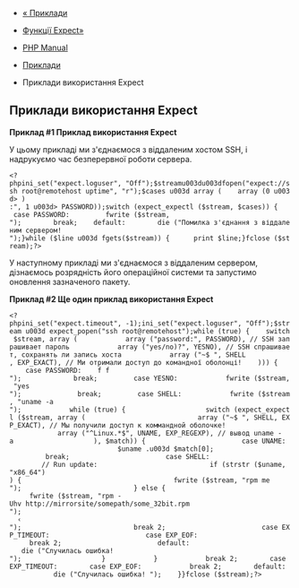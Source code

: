 - [« Приклади](expect.examples.md)
- [Функції Expect»](ref.expect.md)

- [PHP Manual](index.md)
- [Приклади](expect.examples.md)
- Приклади використання Expect

## Приклади використання Expect

**Приклад #1 Приклад використання Expect**

У цьому прикладі ми з'єднаємося з віддаленим хостом SSH, і надрукуємо
час безперервної роботи сервера.

` <?phpini_set("expect.loguser", "Off");$streamu003du003dfopen("expect://ssh root@remotehost uptime", "r");$cases u003d array (    array (0 u003d> ) :", 1 u003d> PASSWORD));switch (expect_expectl ($stream, $cases)) {    case PASSWORD:         fwrite ($stream, 
");        break;    default:        die ("Помилка з'єднання з віддаленим сервером!
");}while ($line u003d fgets($stream)) {      print $line;}fclose ($stream);?> `

У наступному прикладі ми з'єднаємося з віддаленим сервером, дізнаємось
розрядність його операційної системи та запустимо оновлення зазначеного
пакету.

**Приклад #2 Ще один приклад використання Expect**

` <?phpini_set("expect.timeout", -1);ini_set("expect.loguser", "Off");$stream u003d expect_popen("ssh root@remotehost");while (true) {    switch $stream, array (            array ("password:", PASSWORD), // SSH запрашивает пароль            array ("yes/no)?", YESNO), // SSH спрашивает, сохранять ли запись хоста            array ("~$ ", SHELL , EXP_EXACT), // Ми отримали доступ до командної оболонці!    ))) {       case PASSWORD:    f f     
");             break;         case YESNO:            fwrite ($stream, "yes
");              break;         case SHELL:            fwrite ($stream, "uname -a
");            while (true) {                    switch (expect_expectl ($stream, array (                            array ("~$ ", SHELL, EXP_EXACT), // Мы получили доступ к коммандной оболочке!                            array ("^Linux.*$", UNAME, EXP_REGEXP), // вывод uname -a                    ), $match)) {                        case UNAME:                            $uname .u003d $match[0];                            break;                        case SHELL:                            // Run update:                            if (strstr ($uname, "x86_64") ) {                                      fwrite ($stream, "rpm me
");                            } else {                                    fwrite ($stream, "rpm -Uhv http://mirrorsite/somepath/some_32bit.rpm
");                                                                     ‹
");                            break 2;                        case EXP_TIMEOUT:                        case EXP_EOF:                            break 2;                        default:                            die ("Случилась ошибка!
");                    }            }            break 2;        case EXP_TIMEOUT:        case EXP_EOF:            break 2;        default:            die ("Случилась ошибка!
");    }}fclose ($stream);?> `

